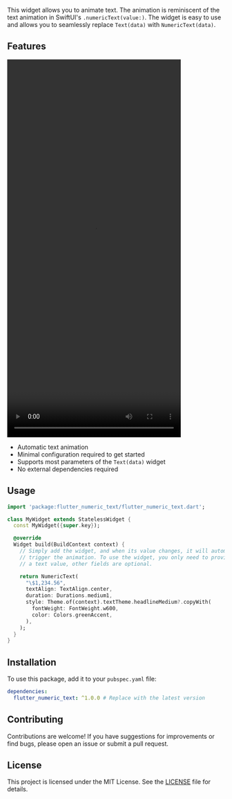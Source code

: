 <!--
This README describes the package. If you publish this package to pub.dev,
this README's contents appear on the landing page for your package.

For information about how to write a good package README, see the guide for
[writing package pages](https://dart.dev/tools/pub/writing-package-pages).

For general information about developing packages, see the Dart guide for
[creating packages](https://dart.dev/guides/libraries/create-packages)
and the Flutter guide for
[developing packages and plugins](https://flutter.dev/to/develop-packages).
-->

This widget allows you to animate text. The animation is reminiscent of the text animation in SwiftUI's `.numericText(value:)`. The widget is easy to use and allows you to seamlessly replace `Text(data)` with `NumericText(data)`.

## Features

<video width="402" height="874" controls>
  <source src="https://github.com/user-attachments/assets/d2b13c59-30c8-45e5-8d4b-eadce09c7ef5" type="video/mp4">
</video>

- Automatic text animation
- Minimal configuration required to get started
- Supports most parameters of the `Text(data)` widget
- No external dependencies required

## Usage

```dart
import 'package:flutter_numeric_text/flutter_numeric_text.dart';

class MyWidget extends StatelessWidget {
  const MyWidget({super.key});

  @override
  Widget build(BuildContext context) {
    // Simply add the widget, and when its value changes, it will automatically
    // trigger the animation. To use the widget, you only need to provide
    // a text value, other fields are optional.

    return NumericText(
      "\$1,234.56",
      textAlign: TextAlign.center,
      duration: Durations.medium1,
      style: Theme.of(context).textTheme.headlineMedium?.copyWith(
        fontWeight: FontWeight.w600,
        color: Colors.greenAccent,
      ),
    );
  }
}
```

## Installation

To use this package, add it to your `pubspec.yaml` file:

```yaml
dependencies:
  flutter_numeric_text: ^1.0.0 # Replace with the latest version
```

## Contributing

Contributions are welcome! If you have suggestions for improvements or find bugs, please open an issue or submit a pull request.

## License

This project is licensed under the MIT License. See the [LICENSE](https://github.com/strash/flutter_numeric_text/blob/main/LICENSE) file for details.

